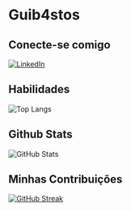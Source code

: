 # Guib4stos

## Conecte-se comigo
[![LinkedIn](https://img.shields.io/badge/LinkedIn-0077B5?style=for-the-badge&logo=linkedin&logoColor=white)](https://www.linkedin.com/in/guilherme-bastos-lopes-a05a1a303/)


## Habilidades
![Top Langs](https://github-readme-stats-git-masterrstaa-rickstaa.vercel.app/api/top-langs/?username=Guib4stos&bg_color=000&border_color=30A3DC&title_color=E94D5F&text_color=FFF)


## Github Stats
![GitHub Stats](https://github-readme-stats.vercel.app/api?username=Guib4stos&theme=transparent&bg_color=000&border_color=30A3DC&show_icons=true&icon_color=30A3DC&title_color=E94D5F&text_color=FFF)


## Minhas Contribuições
[![GitHub Streak](https://streak-stats.demolab.com/?user=Guib4stos&theme=bear&background=000&border=30A3DC&dates=FFF)](https://git.io/streak-stats)
